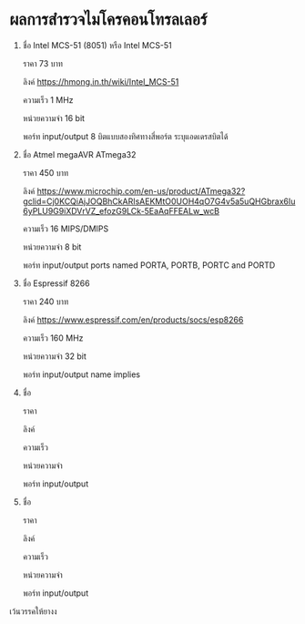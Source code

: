 # ผลการสำรวจไมโครคอนโทรลเลอร์  
1) ชื่อ  Intel MCS-51 (8051) หรือ Intel MCS-51  

   ราคา 73 บาท    
     
   ลิงค์ https://hmong.in.th/wiki/Intel_MCS-51    
     
   ความเร็ว 1 MHz    
     
   หน่วยความจำ 16 bit    
     
   พอร์ท input/output   8 บิตแบบสองทิศทางสี่พอร์ต ระบุแอดเดรสบิตได้  

     
2) ชื่อ Atmel megaAVR ATmega32   

   ราคา 450 บาท   
     
   ลิงค์   https://www.microchip.com/en-us/product/ATmega32?gclid=Cj0KCQiAjJOQBhCkARIsAEKMtO0UOH4qO7G4v5a5uQHGbrax6Iu6yPLU9G9iXDVrVZ_efozG9LCk-5EaAqFFEALw_wcB  
     
   ความเร็ว  16 MIPS/DMIPS   
     
   หน่วยความจำ 8 bit     
     
   พอร์ท input/output  ports named PORTA, PORTB, PORTC and PORTD     
     
3) ชื่อ     Espressif 8266  

   ราคา  240 บาท  
     
   ลิงค์   https://www.espressif.com/en/products/socs/esp8266  
     
   ความเร็ว  160 MHz
     
   หน่วยความจำ 32 bit  
     
   พอร์ท input/output name implies  
     
       
4) ชื่อ  

   ราคา  
     
   ลิงค์  
     
   ความเร็ว  
     
   หน่วยความจำ  
     
   พอร์ท input/output  
     
       
5) ชื่อ  

   ราคา  
     
   ลิงค์  
     
   ความเร็ว  
     
   หน่วยความจำ  
     
   พอร์ท input/output  
     
       
  เว้นวรรคให้ยางง
